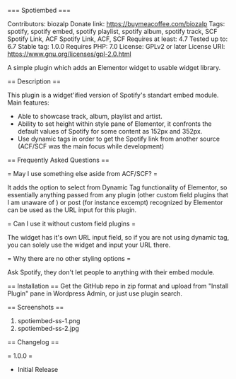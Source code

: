 === Spotiembed ===

Contributors: biozalp
Donate link: https://buymeacoffee.com/biozalp
Tags: spotify, spotify embed, spotify playlist, spotify album, spotify track, SCF Spotify Link, ACF Spotify Link, ACF, SCF
Requires at least: 4.7
Tested up to: 6.7
Stable tag: 1.0.0
Requires PHP: 7.0
License: GPLv2 or later
License URI: https://www.gnu.org/licenses/gpl-2.0.html

A simple plugin which adds an Elementor widget to usable widget library.

== Description ==

This plugin is a widget'ified version of Spotify's standart embed module. Main features:

* Able to showcase track, album, playlist and artist.
* Ability to set height within style pane of Elementor, it confronts the default values of Spotify for some content as 152px and 352px.
* Use dynamic tags in order to get the Spotify link from another source (ACF/SCF was the main focus while development)

== Frequently Asked Questions ==

= May I use something else aside from ACF/SCF? =

It adds the option to select from Dynamic Tag functionality of Elementor, so essentially anything passed from any plugin (other custom field plugins that I am unaware of ) or post (for instance excempt) recognized by Elementor can be used as the URL input for this plugin.

= Can I use it without custom field plugins =

The widget has it's own URL input field, so if you are not using dynamic tag, you can solely use the widget and input your URL there.

= Why there are no other styling options =

Ask Spotify, they don't let people to anything with their embed module.

== Installation ==
Get the GitHub repo in zip format and upload from "Install Plugin" pane in Wordpress Admin, or just use plugin search.

== Screenshots ==

1. spotiembed-ss-1.png
2. spotiembed-ss-2.jpg

== Changelog ==

= 1.0.0 =
* Initial Release
